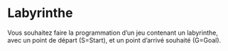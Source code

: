 # Labyrinthe
Vous souhaitez faire la programmation d’un jeu contenant un labyrinthe, avec un point de départ (S=Start), et un point d’arrivé souhaité (G=Goal).
